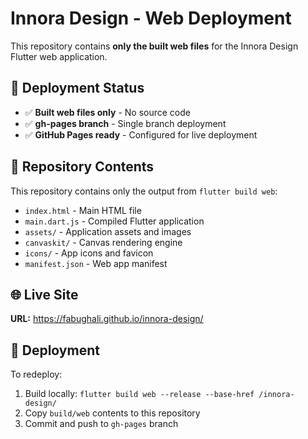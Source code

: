 # Innora Design - Web Deployment

This repository contains **only the built web files** for the Innora Design Flutter web application.

## 🚀 Deployment Status

- ✅ **Built web files only** - No source code
- ✅ **gh-pages branch** - Single branch deployment
- ✅ **GitHub Pages ready** - Configured for live deployment

## 📁 Repository Contents

This repository contains only the output from `flutter build web`:
- `index.html` - Main HTML file
- `main.dart.js` - Compiled Flutter application
- `assets/` - Application assets and images
- `canvaskit/` - Canvas rendering engine
- `icons/` - App icons and favicon
- `manifest.json` - Web app manifest

## 🌐 Live Site

**URL:** https://fabughali.github.io/innora-design/

## 🔧 Deployment

To redeploy:
1. Build locally: `flutter build web --release --base-href /innora-design/`
2. Copy `build/web` contents to this repository
3. Commit and push to `gh-pages` branch
